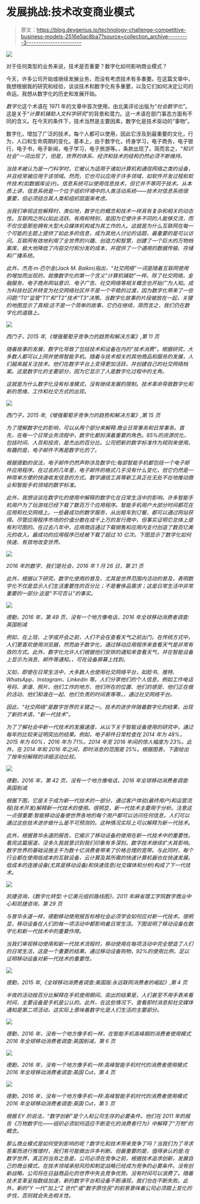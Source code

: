 # 发展挑战:技术改变商业模式

> 原文：<https://blog.devgenius.io/technology-challenge-competitive-business-models-2516e5ac8ba7?source=collection_archive---------3----------------------->

![](img/10e449f95316586a06061578ce68ecc3.png)

对于任何类型的业务来说，技术是否重要？数字化如何影响商业模式？

今天，许多公司开始或继续发展业务，而没有考虑技术有多重要。在这篇文章中，我想根据我的研究和经验，谈谈技术和数字化有多重要，以及它们如何决定公司的命运。我想从数字化的历史和发展开始。

*数字化*这个术语在 1971 年的文章中首次使用，由北美评论出版为“*社会数字化”*。这是关于“*计算机辅助人文科学研究*”的背景和潜力。这一术语在部门事态方面有不同的含义。在今天的条件下，技术当然是主要因素，数字化是技术驱动的“事物”。

数字化，增加了广泛的技术，每个人都可以使用，因此它涉及到最重要的文化，行为，人口和生命周期的变化。基本上，由于数字化，终身学习，电子商务，电子银行，电子书，电子新闻，电子学习，电子旅游等。，条款出现了。简而言之，*“知识社会”一词出现了，但是，世界的体系、经济和技术的结构仍然必须不断维持。*

*当技术被认为是一门科学时，它被认为适用于诸如计算机和通信网络之类的设备，并且经常被应用于该领域。然而，它也可以应用于许多领域，如软件开发过程和软件技术(如数据库设计)。信息系统可以使用信息技术，但它并不等同于技术。从本质上讲，信息系统是一个位于组织环境中的人类活动系统——技术对信息系统很重要，但必须结合其人类和组织层面来考虑。*

*当我们审视这些解释时，类似地，数字化的概念和技术一样具有复杂和相关的动态性。互联网之所以如此活跃、有用和特别，是因为它使许多不同的人能够交流，而不仅仅是那些拥有大型大众媒体机构或为其工作的人。这就是为什么互联网在每一个可能的主题上提供了如此多的信息，成为其他人讨论的话题，最重要的是可以访问。互联网有效地利用了全世界的兴趣、创造力和智慧，创建了一个巨大的万物档案库，极大地降低了内容交付和分发的成本，并提供了一个通用的数据传输、存储和广播系统。*

*此外，杰克·m·巴尔金(Jack M. Balkin)指出，“社交网络”一词是随着互联网使用的增加而出现的，就像数字化的第一个含义“计算机辅助”一样。除了社交网络，金融服务、电子商务网站意识、电子广告、社交网络等相关概念也开始广为人知。成为科技社区并转变为社交网络社区并不是一个平稳的过渡，因为数字化带来了一些问题:“T0”监管“T1”和“T2”技术“T3”决策。当数字化故事的片段被放在一起，关键的地图显示了真相:这不是一个简单的故事，它仍在继续，简而言之，我们仍在数字化的道路上。*

*![](img/009562bc2220470c24520031936e9740.png)*

*西门子，2015 年,《增强葡萄牙竞争力的趋势和解决方案》,第 11 页*

*随着故事的发展，数字化导致了包括技术和设备在内的“技术消费”。根据研究，大多数人都可以上网并使用智能手机。随着与技术相关的其他商品和服务的发展，人们越来越关注技术。他们在数字平台上变得更加活跃，并创建自己的社交网络档案。这是数字化的主要部分，因为它显示了人是数字化过程中的主角。*

*这就是为什么数字化没有标准模式，没有继续发展的限制。技术革命导致数字化和新的思维、工作和社交方式的出现。*

*![](img/2ccc9604536bf0dae2173ed3e3be3121.png)*

*西门子，2015 年,《增强葡萄牙竞争力的趋势和解决方案》,第 15 页*

*为了理解数字化的影响，可以从两个部分来解释:商业日常事务和日常事务。首先，在每一个日常业务流程中，数字化都扮演着重要的角色。85%的资源优化，包括时间、人员和投资，是杰出的百分比。公司把新的数字标准作为规则来使用。有趣的是，电子邮件不再是数字化的了。*

*根据德勤的说法，电子邮件仍然声称涉及数字化:每部智能手机都包括一个电子邮件应用程序。在过去的几年里，电子邮件的格式几乎没有什么变化，但它仍然是一种简单方便的快速收发信息的方式。数字通信工具等新工具正在无处不在地推动商业和智能手机领域的数字标准。*

*此外，我想谈谈在数字化的使用中解释的数字化在日常生活中的影响。许多智能手机用户为了玩游戏已经下载了数百万个应用程序。智能手机用户大部分时间都花在应用和社交网络上。一些最成功的数字服务，从出租车到订餐，都可以通过网站获得。尽管应用程序市场的价值分散在成千上万的发行商中，但事实证明它总体上是有利可图的。在过去八年中，应用商店通过下载销售和应用内支付创造了数百亿美元的收入。最成功的应用程序已经被下载了超过 10 亿次。下图显示了数字化如何快速、有效地改变世界。*

*![](img/218b5eb3dff4a097e302f1e79a9c7330.png)*

*2016 年的数字，我们是社会，2016 年 1 月 26 日，第 21 页*

*此外，根据以下研究，数字化使用的普及，尤其是世界范围内活动的普及，表明数字化不仅是显示人们生活重要性的百分比；不是奢侈品需求；这是日常生活中非常重要的一部分:这是“不可否认”的事实。*

*![](img/b58ee0f272f143295999ff1159ec8420.png)*

*德勤，2016 年，第 49 页，没有一个地方像电话，2016 年全球移动消费者调查:英国削减*

*例如，在上班、上学或开会之前，人们不会在查看天气之前出门。在传统方式中，人们更喜欢使用浏览器，然而由于数字化，通过移动应用程序来查看天气是非常有效的方式。此外，数字化允许人们根据他们安排的通知来查看天气，并在智能设备上显示为消息、邮件等通知。，可在设备屏幕上找到。*

*又如，即使在日常生活中，大多数人也使用社交网络平台，如脸书、推特、WhatsApp、Instagram、Linkedin 等。人们分享他们的个人信息，例如工作电话号码、家谱、照片、他们工作的地方、他们所在的位置、他们的感受、他们正在做的活动、他们和谁在一起、他们负责的时间表等等。，通过社交网络平台。*

*因此，“社交网络”是数字世界的关键之一。技术的进步伴随着数字化的结果，出现了新的术语，“新一代技术”。*

*为了了解社会中新一代技术的发展速度，从以下关于智能设备使用的研究中，通过每年的比较来证明突出的结果。例如，电子邮件日常检查在 2014 年为 48%，2015 年为 60%，2016 年为 71%。2014 年至 2016 年间的惊人幅度为 23%。此外，在 2014 年和 2016 年之间，即时消息的范围是 25%。根据图表，下面给出了按年份解释的详细活动比较。*

*![](img/51720e865f3461e4a8557e5b9e9657b3.png)*

*德勤，2016 年，第 42 页，没有一个地方像电话，2016 年全球移动消费者调查:英国削减*

*根据下图，它是关于成为新一代技术的一部分，通过客户体验(最终用户)和运营流程(技术开发)解释新一代技术的使用。很明显，新一代技术主要用于分析。注意这一点很重要:智能移动设备使世界各地的每个用户都可以访问任何信息，人们可以通过这些技术进步做什么是不可预测的。这种情况实际上可以解释为新一代技术。*

*此外，根据普华永道的报告，它揭示了移动设备的使用在新一代技术中的重要性。看完这篇报道，没多久我就意识到我们印象有多深刻。数字技术继续扩大其影响。数字世界的基础设施主干为数十亿消费者带来了价格合理的宽带。与此同时，每个行业都在使用低成本的互联设备，云计算及其所需的快速计算机器也在快速发展。低成本的连接设备(尤其是移动设备)和快速信息(社交媒体和分析)构成了下一代技术。*

*![](img/46c068b8c07a5c72b77b1c792e263011.png)*

*凯捷咨询，《数字化转型:十亿美元组织路线图》，2011 年麻省理工学院数字商业中心和凯捷咨询，第 29 页*

*与普华永道一样，德勤移动使用报告标榜社会必须学会如何应对新一代技术。很明显，移动设备在人们的每一项活动中都影响着日常生活。下图说明了移动设备在数字化和新一代技术中的重要作用。*

*当我们审视移动使用和新一代技术流程时，移动使用在每项活动中完全塑造了人们的日常生活，这是一个重要的结果。通过移动设备购物，92%的使用比例，足以证明移动设备对新一代技术的重要性。*

*![](img/702589126f55cf3a176ad9abbcbb4319.png)*

*德勤，2015 年,《全球移动消费者调查:美国版:永远联网消费者的崛起》,第 4 页*

*半夜的活动按百分比解释在手机使用期间。突出的结果是，人们甚至不用手表来看时间，主要设备是手机是公认的。此外，在这些情况下，查看即时消息和社交媒体通知是第二项活动，这实际上意味着数字化是人们生活的主要部分。*

*![](img/24da31e9b6151eb7cec68bd5f7bc8b52.png)*

*德勤，2016 年，没有一个地方像手机一样，在智能手机高峰期的消费者使用模式 2016 年全球移动消费者调查:英国削减，第 6 页*

*![](img/e3f0be1f46f62b0f151ca467381fc70a.png)*

*德勤，2016 年，没有一个地方像手机一样:高峰智能手机时代的消费者使用模式 2016 年全球移动消费者调查:英国 Cut，第 4 页*

*![](img/db0920bfea7aabf25dc9e0e32c09e2ed.png)*

*德勤，2016 年，没有一个地方像手机一样:高峰智能手机时代的消费者使用模式 2016 年全球移动消费者调查:英国 Cut，第 5 页*

*根据 EY 的说法，“数字创新”是个人和公司生存的必要条件。他们在 2011 年的报告《万物数字化——组织必须如何适应不断变化的消费者行为》中解释了“万物”的概念。*

*那么商业模式是如何受到影响的呢？数字化和技术带来竞争了吗？当我们为了寻求答案而进行推理时，我们有可能做出许多判断。但最重要的是，值得承认的是:在数字世界，真正的当务之急是，公司必须在竞争之前，根据技术追求创新，发展自己的商业模式。在技术领域承担风险和制定战略已经成为竞争的必要条件。没有创新战略，公司将在日益商品化的世界中失去竞争优势。没有时间可以浪费了。随着技术变革呈指数级加速，新的数字平台和设备不断涌现，我们也在不断失败。此外，新的“Y 一代”加上“Z 世代”或“数字原住民”的前景意味着公司必须跟上变化的步伐，否则就会失去相关性。*